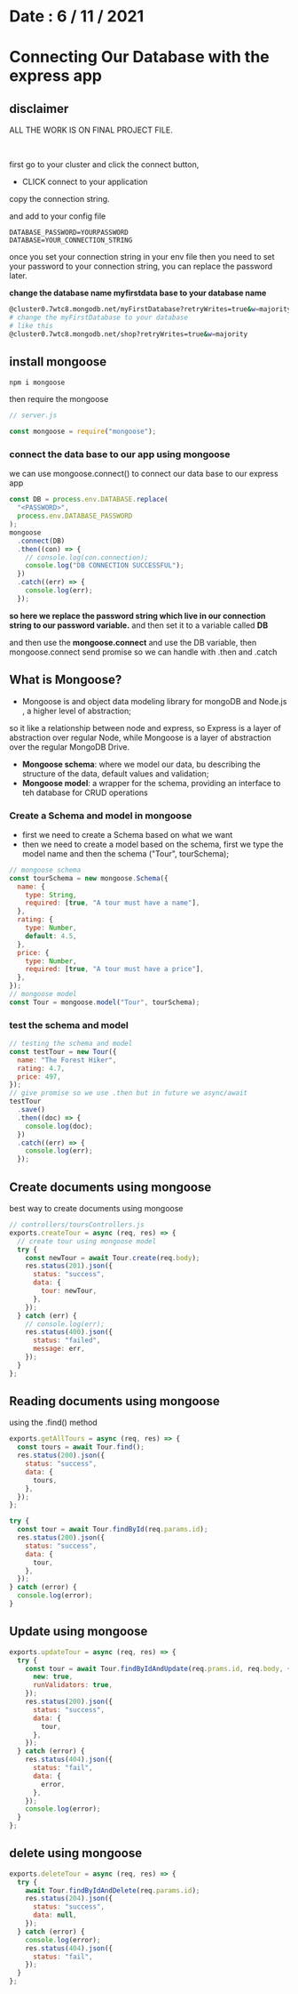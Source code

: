# Date : 6 / 11 / 2021

# Connecting Our Database with the express app

## disclaimer

ALL THE WORK IS ON FINAL PROJECT FILE.

<br>

first go to your cluster and click the connect button,

- CLICK connect to your application

copy the connection string.
<br>

and add to your config file

```env
DATABASE_PASSWORD=YOURPASSWORD
DATABASE=YOUR_CONNECTION_STRING
```

once you set your connection string in your env file then you need to set your password to your connection string, you can replace the password later.
<br>

**change the database name myfirstdata base to your database name**

```bash
@cluster0.7wtc8.mongodb.net/myFirstDatabase?retryWrites=true&w=majority
# change the myFirstDatabase to your database
# like this
@cluster0.7wtc8.mongodb.net/shop?retryWrites=true&w=majority
```

## install mongoose

```bash
npm i mongoose
```

then require the mongoose

```js
// server.js

const mongoose = require("mongoose");
```

### connect the data base to our app using mongoose

we can use mongoose.connect() to connect our data base to our express app

```js
const DB = process.env.DATABASE.replace(
  "<PASSWORD>",
  process.env.DATABASE_PASSWORD
);
mongoose
  .connect(DB)
  .then((con) => {
    // console.log(con.connection);
    console.log("DB CONNECTION SUCCESSFUL");
  })
  .catch((err) => {
    console.log(err);
  });
```

**so here we replace the password string which live in our connection string to our password variable.**
and then set it to a variable called **DB**
<br>

and then use the **mongoose.connect** and use the DB variable, then mongoose.connect send promise so we can handle with .then and .catch

## What is Mongoose?

- Mongoose is and object data modeling library for mongoDB and Node.js , a higher level of abstraction;
  <br>

so it like a relationship between node and express, so Express is a layer of abstraction over regular Node, while Mongoose is a layer of abstraction over the regular MongoDB Drive.

- **Mongoose schema**: where we model our data, bu describing the structure of the data, default values and validation;
- **Mongoose model**: a wrapper for the schema, providing an interface to teh database for CRUD operations

### Create a Schema and model in mongoose

- first we need to create a Schema based on what we want
- then we need to create a model based on the schema, first we type the model name and then the schema ("Tour", tourSchema);

```js
// mongoose schema
const tourSchema = new mongoose.Schema({
  name: {
    type: String,
    required: [true, "A tour must have a name"],
  },
  rating: {
    type: Number,
    default: 4.5,
  },
  price: {
    type: Number,
    required: [true, "A tour must have a price"],
  },
});
// mongoose model
const Tour = mongoose.model("Tour", tourSchema);
```

### test the schema and model

```js
// testing the schema and model
const testTour = new Tour({
  name: "The Forest Hiker",
  rating: 4.7,
  price: 497,
});
// give promise so we use .then but in future we async/await
testTour
  .save()
  .then((doc) => {
    console.log(doc);
  })
  .catch((err) => {
    console.log(err);
  });
```

## Create documents using mongoose

best way to create documents using mongoose

```js
// controllers/toursControllers.js
exports.createTour = async (req, res) => {
  // create tour using mongoose model
  try {
    const newTour = await Tour.create(req.body);
    res.status(201).json({
      status: "success",
      data: {
        tour: newTour,
      },
    });
  } catch (err) {
    // console.log(err);
    res.status(400).json({
      status: "failed",
      message: err,
    });
  }
};
```

## Reading documents using mongoose

using the .find() method

```js
exports.getAllTours = async (req, res) => {
  const tours = await Tour.find();
  res.status(200).json({
    status: "success",
    data: {
      tours,
    },
  });
};
```

```js
try {
  const tour = await Tour.findById(req.params.id);
  res.status(200).json({
    status: "success",
    data: {
      tour,
    },
  });
} catch (error) {
  console.log(error);
}
```

## Update using mongoose

```js
exports.updateTour = async (req, res) => {
  try {
    const tour = await Tour.findByIdAndUpdate(req.prams.id, req.body, {
      new: true,
      runValidators: true,
    });
    res.status(200).json({
      status: "success",
      data: {
        tour,
      },
    });
  } catch (error) {
    res.status(404).json({
      status: "fail",
      data: {
        error,
      },
    });
    console.log(error);
  }
};
```

## delete using mongoose

```js
exports.deleteTour = async (req, res) => {
  try {
    await Tour.findByIdAndDelete(req.params.id);
    res.status(204).json({
      status: "success",
      data: null,
    });
  } catch (error) {
    console.log(error);
    res.status(404).json({
      status: "fail",
    });
  }
};
```
